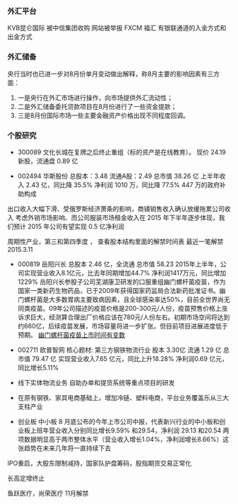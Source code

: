 ### 外汇平台
KVB昆仑国际 被中信集团收购 网站被举报
FXCM 福汇
有银联通道的入金方式和出金方式
### 外汇储备
央行当时也已进一步对8月份单月变动做出解释，称8月主要的影响因素有三方面：
1. 一是央行在外汇市场进行操作，向市场提供外汇流动性；
2. 二是外汇储备委托贷款项目在8月份进行了一些资金提款；
3. 三是8月份国际市场一些主要金融资产价格出现不同程度回调。
### 个股研究

- 300089 文化长城在复牌之后终止重组（标的资产是在线教育）。
现价 24.19
新股，流通盘 0.89 亿

- 002494 华斯股份
总股本：3.48 流通A股：2.49 总市值 38.26 亿
上半年收入 2.43 亿，同比降 35.5%
净利润 1010 万，同比降 77.5%
447 万的政府补助构成

出口收入大幅下滑、受俄罗斯经济萧条的影响，商铺销售收入确认放缓拖累公司收入
考虑外销市场影响、而公司服装市场租金收入在 2015 年下半年逐步体现，我们预计 2015 年公司有望实现 0.5 亿净利润

周期性产业，第三和第四季度 ，
查看股本结构里面的解禁时间表
最近一笔解禁 2015.3.11

- 000819 岳阳兴长
总股本 2.46 亿，全流通  总市值 58.23
2015年上半年，公司实现营业收入8.1亿元，比去年同期增加44.7%
净利润1417万元，同比增加1229%
岳阳兴长参股子公司芜湖康卫研发的口服重组幽门螺杆菌疫苗，作为国家一类新药生物药品，已于2009年获得国家药监局合法新药批准证书。幽门螺杆菌是大多数胃病主要致病因素，且全球感染率达50%，目前全世界尚无同类疫苗。09年公司描述的疫苗价格是200-300元/人份，疫苗预售价格上涨诉求巨大，经测算合理出厂价格应该在780元/人份左右。初期市场空间将达到约660亿，后续疫苗发展，市场容量将进一步扩张。但目前项目进展进度低于预期。
[幽门螺杆菌疫苗上市时间有变数](http://tieba.baidu.com/p/2300746724)


- 002711 欧普智网
核心题材: 第三方钢铁物流行业
股本 3.30亿 流通 1.29 亿 总市值 79.47 亿
实现营业收入7.65 亿元，同比上升18.28%
净利润0.69 亿元，同比增长5.11%
- 线下实体物流业务 自助办单和提货系统等重点项目的研发
- 在原有钢铁、家具电商基础上，增加冷链、塑料电商，平台业务覆盖乐从三大支柱产业


- 创业板 中小板
8 月底公布的今年上市公司中报，代表新兴行业的中小板和创业板上班年营业收入分别同比增长9.59% 和29.54，净利润 29.13 和20.54 两项数据明显高于两市整体水平（营业收入增长1.04%，净利润增长8.66%）这张趋势在未来几年将一直持续下去

IPO重启，大股东限制减持，国家队护盘筹码，股指期货交易正常化

长高定增终止

鱼跃医疗，尚荣医疗 11月解禁